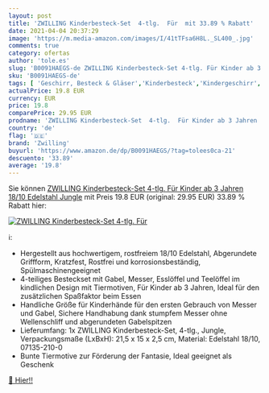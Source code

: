 ```yaml
---
layout: post
title: 'ZWILLING Kinderbesteck-Set  4-tlg.  Für  mit 33.89 % Rabatt'
date: 2021-04-04 20:37:29
image: 'https://m.media-amazon.com/images/I/41tTFsa6H8L._SL400_.jpg'
comments: true
category: ofertas
author: 'tole.es'
slug: 'B0091HAEGS-de ZWILLING Kinderbesteck-Set 4-tlg. Für Kinder ab 3 Jahren...'
sku: 'B0091HAEGS-de'
tags: [ 'Geschirr, Besteck & Gläser','Kinderbesteck','Kindergeschirr','Küche, Haushalt & Wohnen','Küche, Kochen & Backen','zwilling', ]
actualPrice: 19.8 EUR
currency: EUR
price: 19.8
comparePrice: 29.95 EUR
prodname: 'ZWILLING Kinderbesteck-Set  4-tlg.  Für Kinder ab 3 Jahren  18/10 Edelstahl  Jungle'
country: 'de'
flag: '🇩🇪'
brand: 'Zwilling'
buyurl: 'https://www.amazon.de/dp/B0091HAEGS/?tag=tolees0ca-21'
descuento: '33.89'
average: '19.8'
---
```


Sie können [ZWILLING Kinderbesteck-Set  4-tlg.  Für Kinder ab 3 Jahren  18/10 Edelstahl  Jungle](https://www.amazon.de/dp/B0091HAEGS/?tag=tolees0ca-21) mit Preis 19.8 EUR (original: 29.95 EUR) 33.89 % Rabatt hier:

[![ZWILLING Kinderbesteck-Set  4-tlg.  Für ](https://m.media-amazon.com/images/I/41tTFsa6H8L._SL400_.jpg)](https://www.amazon.de/dp/B0091HAEGS/?tag=tolees0ca-21)

ℹ️:

- Hergestellt aus hochwertigem, rostfreiem 18/10 Edelstahl, Abgerundete Griffform, Kratzfest, Rostfrei und korrosionsbeständig, Spülmaschinengeeignet
- 4-teiliges Besteckset mit Gabel, Messer, Esslöffel und Teelöffel im kindlichen Design mit Tiermotiven, Für Kinder ab 3 Jahren, Ideal für den zusätzlichen Spaßfaktor beim Essen
- Handliche Größe für Kinderhände für den ersten Gebrauch von Messer und Gabel, Sichere Handhabung dank stumpfem Messer ohne Wellenschliff und abgerundeten Gabelspitzen
- Lieferumfang: 1x ZWILLING Kinderbesteck-Set, 4-tlg., Jungle, Verpackungsmaße (LxBxH): 21,5 x 15 x 2,5 cm, Material: Edelstahl 18/10, 07135-210-0
- Bunte Tiermotive zur Förderung der Fantasie, Ideal geeignet als Geschenk

[🛒 Hier!!](https://www.amazon.de/dp/B0091HAEGS/?tag=tolees0ca-21)
